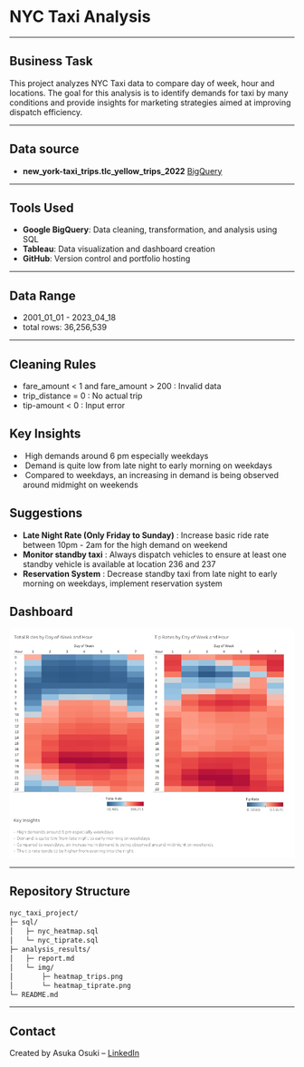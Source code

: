 # NYC Taxi Analysis

---

## Business Task
This project analyzes NYC Taxi data to compare day of week, hour and locations. 
The goal for this analysis is to identify demands for taxi by many conditions and provide insights for marketing strategies aimed at improving dispatch efficiency.

---

## Data source
- **new_york-taxi_trips.tlc_yellow_trips_2022**  [BigQuery](bigquery-public-data.new_york_taxi_trips.tlc_yellow_trips_2022)

---

##  Tools Used
- **Google BigQuery**: Data cleaning, transformation, and analysis using SQL
- **Tableau**: Data visualization and dashboard creation
- **GitHub**: Version control and portfolio hosting

---

## Data Range
- 2001_01_01 - 2023_04_18
- total rows: 36,256,539

---

## Cleaning Rules
- fare_amount < 1 and fare_amount > 200 : Invalid data
- trip_distance = 0 : No actual trip
- tip-amount < 0 : Input error


## Key Insights
-  High demands around 6 pm especially weekdays
-  Demand is quite low from late night to early morning on weekdays
-  Compared to weekdays, an increasing in demand is being observed around midmight on weekends


## Suggestions
- **Late Night Rate (Only Friday to Sunday)** : Increase basic ride rate between 10pm - 2am for the high demand on weekend
- **Monitor standby taxi** : Always dispatch vehicles to ensure at least one standby vehicle is available at location 236 and 237
- **Reservation System** : Decrease standby taxi from late night to early morning on weekdays, implement reservation system

##  Dashboard
![nyc_taxi_Dashboard](analiysis_results/img/heatmap_trips.png)

---

## Repository Structure
```
nyc_taxi_project/
├─ sql/
│   ├─ nyc_heatmap.sql
│   └─ nyc_tiprate.sql
├─ analysis_results/
│   ├─ report.md
│   └─ img/
│       ├─ heatmap_trips.png
│       └─ heatmap_tiprate.png
└─ README.md
```

---

##  Contact
Created by Asuka Osuki – [LinkedIn](www.linkedin.com/in/asuka-osuki-24958b32b) 

